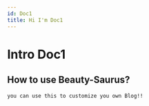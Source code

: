 ```yaml
---
id: Doc1
title: Hi I'm Doc1
---
```


# Intro Doc1

## How to use Beauty-Saurus?

`you can use this to customize you own Blog!!`
